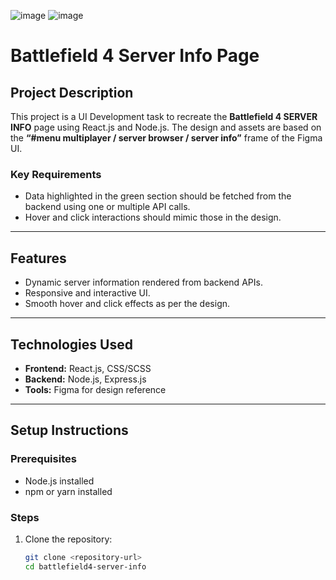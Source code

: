 ![image](https://github.com/user-attachments/assets/4535235f-9fab-4876-acb1-31a56b74aace)
![image](https://github.com/user-attachments/assets/cf78de7a-28a3-4a9e-b7f7-89755bb24992)



# Battlefield 4 Server Info Page

## Project Description
This project is a UI Development task to recreate the **Battlefield 4 SERVER INFO** page using React.js and Node.js. The design and assets are based on the **“#menu multiplayer / server browser / server info”** frame of the Figma UI.

### Key Requirements
- Data highlighted in the green section should be fetched from the backend using one or multiple API calls.
- Hover and click interactions should mimic those in the design.

---

## Features
- Dynamic server information rendered from backend APIs.
- Responsive and interactive UI.
- Smooth hover and click effects as per the design.

---

## Technologies Used
- **Frontend:** React.js, CSS/SCSS
- **Backend:** Node.js, Express.js
- **Tools:** Figma for design reference

---

## Setup Instructions

### Prerequisites
- Node.js installed
- npm or yarn installed

### Steps
1. Clone the repository:
   ```bash
   git clone <repository-url>
   cd battlefield4-server-info

  
